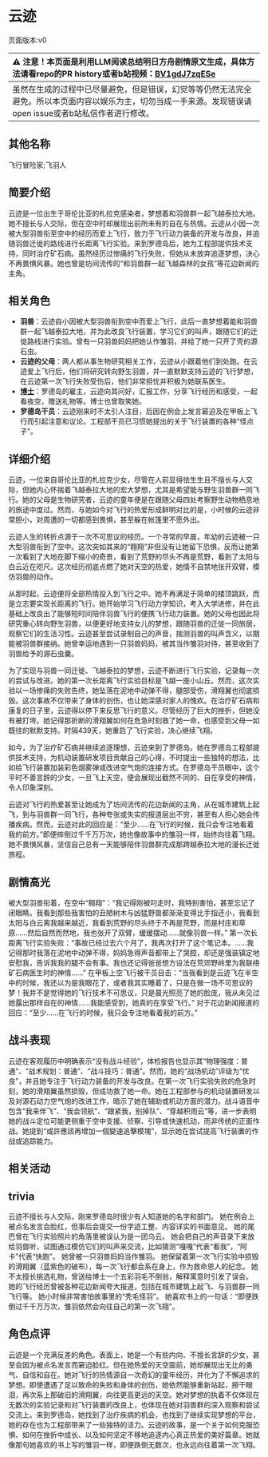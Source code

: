 # 云迹
页面版本:v0
 

| :warning: 注意！本页面是利用LLM阅读总结明日方舟剧情原文生成，具体方法请看repo的PR history或者b站视频：[BV1gdJ7zqESe](https://www.bilibili.com/video/BV1gdJ7zqESe/)         |
|:----------------------------|
| 虽然在生成的过程中已尽量避免，但是错误，幻觉等等仍然无法完全避免。所以本页面内容以娱乐为主，切勿当成一手来源。发现错误请open issue或者b站私信作者进行修改。|



## 其他名称
飞行冒险家;飞羽人
## 简要介绍
云迹是一位出生于哥伦比亚的札拉克感染者，梦想着和羽兽群一起飞越泰拉大地。她不擅长与人交际，但在空中时却展现出前所未有的自在与热情。云迹从小因一次被大型羽兽衔至空中的经历而爱上飞行，致力于飞行动力装备的开发与改良，并追随羽兽迁徙的路线进行长距离飞行实验。来到罗德岛后，她为工程部提供技术支持，同时治疗矿石病。虽然经历过惨痛的飞行失败，但她从未放弃追逐梦想，决心不再畏惧风暴。她也曾是坊间流传的“和羽兽群一起飞越森林的女孩”等花边新闻的主角。
## 相关角色
-   **羽兽**：云迹自小因被大型羽兽衔到空中而爱上飞行，此后一直梦想着能和羽兽群一起飞越泰拉大地，并为此改良飞行装置，学习它们的叫声，跟随它们的迁徙路线进行实验。曾有一只羽兽妈妈把她认作雏羽，并给了她一只开了壳的源石虫。
-   **云迹的父母**：两人都从事生物研究相关工作，云迹从小跟着他们到处跑。在云迹爱上飞行后，他们将研究转向野生羽兽，并一直默默支持云迹的飞行梦想，在云迹第一次飞行失败受伤后，他们非常担忧并积极为她联系医生。
-   **[博士](../char_v3/extended_char_bo_shi.md)**：罗德岛的雇主，云迹向其问好，汇报工作，分享飞行经历和感受，一起看夜空，赠送礼物等。博士也曾取笑她。
-   **罗德岛干员**：云迹刚来时不太引人注目，后因在例会上发言窘迫及在甲板上飞行而引起注意和议论。工程部干员已习惯她提出的关于飞行装置的各种“怪点子”。
## 详细介绍
云迹，一位来自哥伦比亚的札拉克少女，尽管在人前显得怯生生且不擅长与人交际，但她内心怀揣着飞越泰拉大地的宏大梦想，尤其是希望能与野生羽兽群一同飞行。她的父母是生物研究者，云迹的童年便是在跟随父母四处考察野生动物栖息地的旅途中度过。然而，与她如今对飞行的热爱形成鲜明对比的是，小时候的云迹非常胆小，对周遭的一切都感到畏惧，甚至躲在帐篷里不愿外出。

云迹人生的转折点源于一次不可思议的经历。一个寻常的早晨，年幼的云迹被一只大型羽兽衔到了空中。这次突如其来的“翱翔”非但没有让她留下恐惧，反而让她第一次看到了大地在脚下缩小的奇景，看到了荒野的尽头不再是荒野，看到了太阳与白云近在咫尺。这次经历彻底点燃了她对天空的热爱，她情不自禁地张开双臂，模仿羽兽的动作。

从那时起，云迹便将全部热情投入到飞行之中。她不再满足于简单的楼顶跳跃，而是立志要实现长距离的飞行。她开始学习飞行动力学知识，考入大学进修，并在此基础上改良出了能够短时间陪伴羽兽飞行的便携飞行动力装置。她的父母也因此将研究重心转向野生羽兽，以便更好地支持女儿的梦想，跟随羽兽的迁徙一同旅居，观察它们的生活习性。云迹甚至尝试录制自己的声音，揣测羽兽的叫声含义，以期能被羽兽群接纳。她曾幸运地遇到一只羽兽妈妈，被其当作雏羽对待，甚至收到了羽兽给予的源石虫羹。

为了实现与羽兽一同迁徙、飞越泰拉的梦想，云迹不断进行飞行实验，记录每一次的尝试与改进。她的第一次长距离飞行实验目标是飞越一座小山丘。然而，这次实验以一场惨痛的失败告终，她坠落在泥地中动弹不得，腿部受伤，滑翔翼也彻底损毁。这次事故不仅带来了身体的创伤，也让她深感对家人的愧疚。在治疗矿石病和康复的日子里，云迹得以停下来反思飞行的意义。尽管经历了巨大的挫折，但她没有被打垮。她记得那折断的滑翔翼如何在危急时刻救了她一命，也感受到父母一如既往的默默支持。时隔439天，她重启了飞行实验，决心继续飞翔。

如今，为了治疗矿石病并继续追逐理想，云迹来到了罗德岛。她在罗德岛工程部提供技术支持，为机动装置研发项目贡献自己的心得，不时提出一些独特的想法，比如给飞行装置加装彩色烟雾弹或改进空气炮的连接方式。在罗德岛干员眼中，这个平时不善言辞的少女，一旦飞上天空，便会展现出截然不同的、自在享受的神情，令人印象深刻。

云迹对飞行的热爱甚至让她成为了坊间流传的花边新闻的主角，从在城市建筑上起飞，到与羽兽群一同飞行，各种夸张或失实的报道层出不穷，甚至有人担心她会传播疾病。然而，云迹对此的回应是：“至少......在飞行的时候，我只会专注地看着我的前方。”即便摔倒过千千万万次，她也像故事中的雏羽一样，始终向往着飞翔。她不畏惧风暴，坚信自己总有一天能够陪伴羽兽群完成那跨越泰拉大地的漫长迁徙旅程。
## 剧情高光
被大型羽兽衔着，在空中“翱翔”：“我记得刚被叼走时，我特别害怕，甚至忘记了闭眼睛。我看到那些我害怕的丑陋树木与凶猛野兽都渐渐变得比手指还小，我看到太阳与白云离我越来越近，我看到荒野的尽头终于不再是荒野，而是村庄和草原......然后自然而然地，我也张开了双臂，缓缓摆动......就像羽兽一样。”
第一次长距离飞行实验失败：“事故已经过去六个月了，我再次打开了这个笔记本。......我记得那时我落在泥地中动弹不得，妈妈急得声音都带上了哭腔，却还是强装镇定地安慰我，告诉我我的腿不会有事。我也还记得爸爸想方设法在荒郊野岭里为我联络矿石病医生时的神情......”
在甲板上空飞行被干员目击：“当我看到是云迹飞在半空中的时候，我还以为是我眼花了，或者我其实睡着了，只是在做一场不可思议的梦！我并不是觉得她的飞行技术不可思议，只是晨光照亮了她的脸庞，我从未见过她露出那样自在的神情......我能感受到，她真的在享受飞行。”
对于花边新闻报道的回应：“至少......在飞行的时候，我只会专注地看着我的前方。”
## 战斗表现
云迹在客观履历中明确表示“没有战斗经验”，体检报告也显示其“物理强度：普通”、“战术规划：普通”、“战斗技巧：普通”。然而，她的“战场机动”评级为“优良”，并且她专注于飞行动力装备的开发与改良。在第一次飞行实验失败的危急时刻，她的滑翔翼虽然损毁，但成功救了她一命。她在工程部参与的机动装置研发以及对源石动力空气炮的改进工作，暗示了她在辅助或机动方面的潜力。战斗语音中包含“我来伴飞”、“我会领航”、“跟紧我，别掉队”、“穿越积雨云”等，进一步表明她的战斗定位可能更侧重于空中支援、侦察、引导或快速机动，而非传统的正面作战。她提到“或許應該再增加一個變速追擊模塊”，显示她在尝试提高飞行装置的作战或追踪能力。
## 相关活动

## trivia
云迹不擅长与人交际，刚来罗德岛时很少有人知道她的名字和部门。
她在例会上被点名发言会脸红，但事后会提交一份字迹工整、内容详实的书面意见。
她的尾巴曾在飞行实验照片的角落里被误认为是一团乌云。
她会把自己的声音录下来放给羽兽听，试图通过模仿它们的叫声来交流，比如猜测“嘎嘎”代表“看我”，“阿卡”代表“快跑”。
她曾被一只羽兽妈妈当作雏羽。
她保留着第一次飞行实验中损毁的滑翔翼（蓝紫色的破布），每一次飞行都会系在身上，作为救命恩人的纪念。
她不太擅长挑选礼物，曾送给博士一个五彩羽毛不倒翁，解释寓意时引发了误会。
她的飞行经历曾被各种花边新闻夸大报道，包括在城市建筑上起飞、与羽兽群一同飞行等。
她小时候非常害怕故事里的“秃毛怪羽”。
她喜欢书上的一句话：“即便跌倒过千千万万次，雏羽依然会向往自己的第一次飞翔”。
## 角色点评
云迹是一个充满反差的角色。表面上，她是一个有些内向、不擅长言辞的少女，甚至会因为被点名发言而窘迫脸红。但在她热爱的天空面前，她却展现出无比的勇气、自信和自在。她对飞行的热情源自一次奇幻的童年经历，并化为了不懈追求的梦想。即使遭遇了足以致命的失败和身体的创伤，她依然能够重新站起，擦干眼泪，再次系上那破旧的滑翔翼，向往更高更远的天空。她对梦想的执着不仅体现在无数次的实验记录和对飞行装置的改良上，也体现在她对羽兽群的深入观察和尝试交流上。来到罗德岛，她找到了治疗疾病的机会，也找到了继续实现梦想的平台，她的存在也为工程部带来了一些独特的活力。云迹的故事，是一个关于如何克服恐惧、如何在挫折中成长、以及如何坚定不移地追逐内心真正热爱的美好篇章。她就像那句她喜欢的书上写的雏羽一样，即便跌倒无数次，也永远向往着第一次飞翔。